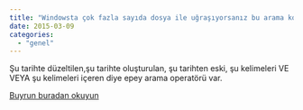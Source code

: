 ```yaml
---
title: "Windowsta çok fazla sayıda dosya ile uğraşıyorsanız bu arama komutları size göre"
date: 2015-03-09
categories: 
  - "genel"
---
```


Şu tarihte düzeltilen,şu tarihte oluşturulan, şu tarihten eski, şu kelimeleri VE VEYA şu kelimeleri içeren diye epey arama operatörü var.

[Buyrun buradan okuyun](http://windows.microsoft.com/tr-tr/windows7/advanced-tips-for-searching-in-windows)
